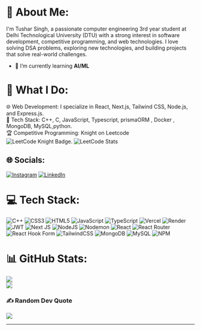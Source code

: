 # 💫 About Me:
I'm Tushar Singh, a passionate computer engineering 3rd year student at Delhi Technological University (DTU) with a strong interest in software development, competitive programming, and web technologies. I love solving DSA problems, exploring new technologies, and building projects that solve real-world challenges.
- 🌱 I’m currently learning **AI/ML**
# 🚀 What I Do:
🌐 Web Development: I specialize in React, Next.js, Tailwind CSS, Node.js, and Express.js.
<br>
🔧 Tech Stack: C++, C, JavaScript, Typescript, prismaORM , Docker , MongoDB, MySQL,python.
<br>
🏆 Competitive Programming: Knight on Leetcode ![LeetCode Knight Badge](https://img.shields.io/badge/LeetCode-Knight-blue?logo=leetcode&logoColor=white).
![LeetCode Stats](https://leetcard.jacoblin.cool/BOLTCOA7479?theme=catppuccinMocha&font=Noto%20Sans%20Mono&ext=heatmap)
## 🌐 Socials:
[![Instagram](https://img.shields.io/badge/Instagram-%23E4405F.svg?logo=Instagram&logoColor=white)](https://instagram.com/suryansh_.nagar) [![LinkedIn](https://img.shields.io/badge/LinkedIn-%230077B5.svg?logo=linkedin&logoColor=white)](https://linkedin.com/in/suryanshnagar03) 

# 💻 Tech Stack:
![C++](https://img.shields.io/badge/c++-%2300599C.svg?style=flat&logo=c%2B%2B&logoColor=white) ![CSS3](https://img.shields.io/badge/css3-%231572B6.svg?style=flat&logo=css3&logoColor=white) ![HTML5](https://img.shields.io/badge/html5-%23E34F26.svg?style=flat&logo=html5&logoColor=white) ![JavaScript](https://img.shields.io/badge/javascript-%23323330.svg?style=flat&logo=javascript&logoColor=%23F7DF1E) ![TypeScript](https://img.shields.io/badge/typescript-%23007ACC.svg?style=flat&logo=typescript&logoColor=white) ![Vercel](https://img.shields.io/badge/vercel-%23000000.svg?style=flat&logo=vercel&logoColor=white) ![Render](https://img.shields.io/badge/Render-%46E3B7.svg?style=flat&logo=render&logoColor=white) ![JWT](https://img.shields.io/badge/JWT-black?style=flat&logo=JSON%20web%20tokens) ![Next JS](https://img.shields.io/badge/Next-black?style=flat&logo=next.js&logoColor=white) ![NodeJS](https://img.shields.io/badge/node.js-6DA55F?style=flat&logo=node.js&logoColor=white) ![Nodemon](https://img.shields.io/badge/NODEMON-%23323330.svg?style=flat&logo=nodemon&logoColor=%BBDEAD) ![React](https://img.shields.io/badge/react-%2320232a.svg?style=flat&logo=react&logoColor=%2361DAFB) ![React Router](https://img.shields.io/badge/React_Router-CA4245?style=flat&logo=react-router&logoColor=white) ![React Hook Form](https://img.shields.io/badge/React%20Hook%20Form-%23EC5990.svg?style=flat&logo=reacthookform&logoColor=white) ![TailwindCSS](https://img.shields.io/badge/tailwindcss-%2338B2AC.svg?style=flat&logo=tailwind-css&logoColor=white) ![MongoDB](https://img.shields.io/badge/MongoDB-%234ea94b.svg?style=flat&logo=mongodb&logoColor=white) ![MySQL](https://img.shields.io/badge/mysql-4479A1.svg?style=flat&logo=mysql&logoColor=white) ![NPM](https://img.shields.io/badge/NPM-%23CB3837.svg?style=flat&logo=npm&logoColor=white)
# 📊 GitHub Stats:
![](https://github-readme-stats.vercel.app/api?username=TusharSingha7&theme=vue-dark&show_icons=true&hide_border=true&count_private=true)<br/>
![](https://github-readme-stats.vercel.app/api/top-langs/?username=TusharSingha7&theme=vue-dark&show_icons=true&hide_border=true&layout=compact)

### ✍️ Random Dev Quote
![](https://quotes-github-readme.vercel.app/api?type=horizontal&theme=radical)

---
